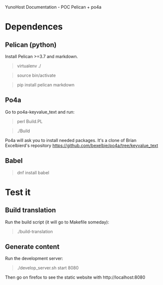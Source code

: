 YunoHost Documentation - POC Pelican + po4a

# Dependences

## Pelican (python)

Install Pelican >=3.7 and markdown.

> virtualenv ./

> source bin/activate

> pip install pelican markdown

## Po4a

Go to po4a-keyvalue_text and run:

> perl Build.PL

> ./Build

Po4a will ask you to install needed packages.
It's a clone of Brian Excelbierd's repository https://github.com/bexelbie/po4a/tree/keyvalue_text

## Babel

> dnf install babel

# Test it

## Build translation

Run the build script (it will go to Makefile someday):

> ./build-translation

## Generate content

Run the development server:

> ./develop_server.sh start 8080

Then go on firefox to see the static website with http://localhost:8080
